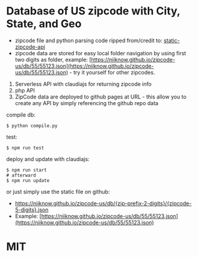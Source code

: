 # Database of US zipcode with City, State, and Geo

* zipcode file and python parsing code ripped from/credit to: [static-zipcode-api](https://github.com/dryan/static-zipcode-api)
* zipcode data are stored for easy local folder navigation by using first two digits as folder, example: [https://niiknow.github.io/zipcode-us/db/55/55123.json](https://niiknow.github.io/zipcode-us/db/55/55123.json) - try it yourself for other zipcodes.

1. Serverless API with claudiajs for returning zipcode info
2. php API
3. ZipCode data are deployed to github pages at URL - this allow you to create any API by simply referencing the github repo data

compile db:
```
$ python compile.py
```

test:
```
$ npm run test
```

deploy and update with claudiajs:
```
$ npm run start
# afterward
$ npm run update
```

or just simply use the static file on github:
* https://niiknow.github.io/zipcode-us/db/{zip-prefix-2-digits}/{zipcode-5-digits}.json
* Example: [https://niiknow.github.io/zipcode-us/db/55/55123.json](https://niiknow.github.io/zipcode-us/db/55/55123.json)
  
# MIT

